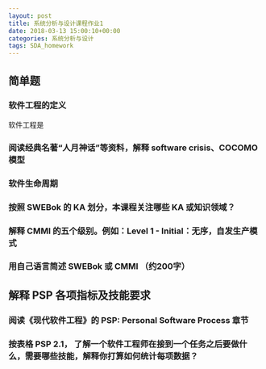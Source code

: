 ```yaml
---
layout: post
title: 系统分析与设计课程作业1
date: 2018-03-13 15:00:10+00:00
categories: 系统分析与设计
tags: SDA_homework
---
```



## 简单题


### 软件工程的定义

软件工程是

### 阅读经典名著“人月神话”等资料，解释   software crisis、COCOMO 模型

### 软件生命周期

### 按照 SWEBok 的 KA 划分，本课程关注哪些   KA 或知识领域？

### 解释 CMMI 的五个级别。例如：Level 1 - Initial：无序，自发生产模式

### 用自己语言简述 SWEBok 或 CMMI （约200字）

## 解释 PSP 各项指标及技能要求

### 阅读《现代软件工程》的 PSP: Personal Software Process 章节

### 按表格 PSP 2.1， 了解一个软件工程师在接到一个任务之后要做什么，需要哪些技能，解释你打算如何统计每项数据？